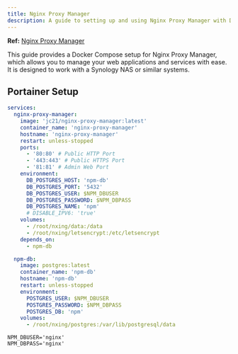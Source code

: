 ```yaml
---
title: Nginx Proxy Manager
description: A guide to setting up and using Nginx Proxy Manager with Docker.
---
```


**Ref:** [Nginx Proxy Manager](https://nginxproxymanager.com/setup/)

This guide provides a Docker Compose setup for Nginx Proxy Manager, which allows you to manage your web applications and services with ease. It is designed to work with a Synology NAS or similar systems.

## Portainer Setup

```yaml
services:
  nginx-proxy-manager:
    image: 'jc21/nginx-proxy-manager:latest'
    container_name: 'nginx-proxy-manager'
    hostname: 'nginx-proxy-manager'
    restart: unless-stopped
    ports:
      - '80:80' # Public HTTP Port
      - '443:443' # Public HTTPS Port
      - '81:81' # Admin Web Port
    environment:
      DB_POSTGRES_HOST: 'npm-db'
      DB_POSTGRES_PORT: '5432'
      DB_POSTGRES_USER: $NPM_DBUSER
      DB_POSTGRES_PASSWORD: $NPM_DBPASS
      DB_POSTGRES_NAME: 'npm'
      # DISABLE_IPV6: 'true'
    volumes:
      - /root/nxing/data:/data
      - /root/nxing/letsencrypt:/etc/letsencrypt
    depends_on:
      - npm-db

  npm-db:
    image: postgres:latest
    container_name: 'npm-db'
    hostname: 'npm-db'
    restart: unless-stopped
    environment:
      POSTGRES_USER: $NPM_DBUSER
      POSTGRES_PASSWORD: $NPM_DBPASS
      POSTGRES_DB: 'npm'
    volumes:
      - /root/nxing/postgres:/var/lib/postgresql/data
```

```env
NPM_DBUSER='nginx'
NPM_DBPASS='nginx'
```
